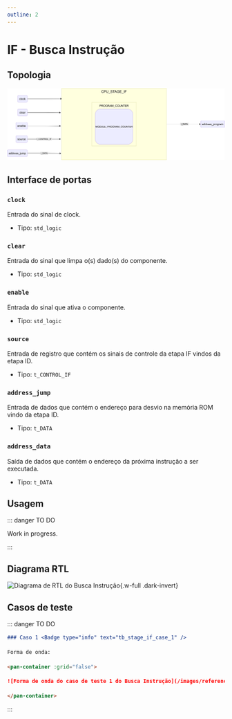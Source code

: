 ```yaml
---
outline: 2
---
```


# IF - Busca Instrução

## Topologia

![alt text](/public/images/reference/report_components/cpu_stage_if.drawio.svg)

## Interface de portas

### `clock` <Badge type="success" text="INPUT" />

Entrada do sinal de clock.

- Tipo: `std_logic`

### `clear` <Badge type="success" text="INPUT" />

Entrada do sinal que limpa o(s) dado(s) do componente.

- Tipo: `std_logic`

### `enable` <Badge type="success" text="INPUT" />

Entrada do sinal que ativa o componente.

- Tipo: `std_logic`

### `source` <Badge type="success" text="INPUT" />

Entrada de registro que contém os sinais de controle da etapa IF vindos da etapa ID.

- Tipo: `t_CONTROL_IF`

### `address_jump` <Badge type="success" text="INPUT" />

Entrada de dados que contém o endereço para desvio na memória ROM vindo da etapa ID.

- Tipo: `t_DATA`

### `address_data` <Badge type="danger" text="OUTPUT" />

Saída de dados que contém o endereço da próxima instrução a ser executada.

- Tipo: `t_DATA`

## Usagem

::: danger TO DO

Work in progress.

:::

## Diagrama RTL

<pan-container>

![Diagrama de RTL do Busca Instrução](/images/reference/entities/stage_if_netlist.svg){.w-full .dark-invert}

</pan-container>

## Casos de teste

::: danger TO DO

```md
### Caso 1 <Badge type="info" text="tb_stage_if_case_1" />

Forma de onda:

<pan-container :grid="false">

![Forma de onda do caso de teste 1 do Busca Instrução](/images/reference/entities/tb_stage_if_case_1.svg){.w-full .dark-invert}

</pan-container>

```

:::
